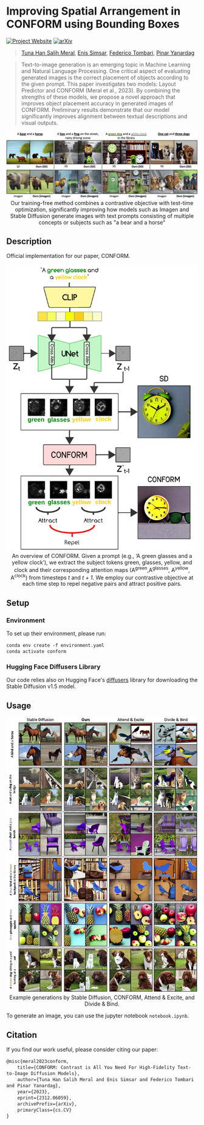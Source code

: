 # **Improving Spatial Arrangement in CONFORM using Bounding Boxes**

[![Project Website](https://img.shields.io/badge/Project-Website-green)](https://conform-diffusion.github.io) [![arXiv](https://img.shields.io/badge/arXiv-2312.06059-b31b1b.svg)](https://arxiv.org/abs/2312.06059)



><p align="center">

>[Tuna Han Salih Meral](https://tunahansalih.github.io/), [Enis Simsar](https://enis.dev/), [Federico Tombari](https://federicotombari.github.io/), [Pinar Yanardag](https://pinguar.org/)

></p>
>
> Text-to-image generation is an emerging topic in
Machine Learning and Natural Language Processing. One critical aspect of evaluating generated
images is the correct placement of objects according to the given prompt. This paper investigates
two models: Layout Predictor
and CONFORM (Meral et al., 2023). By combining the strengths of these models, we propose a
novel approach that improves object placement
accuracy in generated images of CONFORM. Preliminary results demonstrate that our model significantly improves alignment between textual descriptions and visual outputs.



<p align="center">
    <img src="./README.assets/teaser.png" width="800px"/>  
    <br>
    Our training-free method combines a contrastive objective with test-time optimization, significantly improving how models such as Imagen and Stable Diffusion generate images with text prompts consisting of multiple concepts or subjects such as "a bear and a horse" 
</p>

## Description
Official implementation for our paper, CONFORM.

<p align="center">
    <img src="./README.assets/conform-framework.png" width="800px"/>  
<br>
An overview of CONFORM. Given a prompt (e.g., ‘A green glasses and a yellow clock’), we extract the subject tokens green, glasses, yellow, and clock and their corresponding attention maps (A<sup>green</sup>,A<sup>glasses</sup>, A<sup>yellow</sup>, A<sup>clock</sup>) from timesteps <i>t</i> and <i>t + 1</i>. We employ our contrastive objective at each time step to repel negative pairs and attract positive pairs.
</p>

## Setup

### Environment
To set up their environment, please run:
```
conda env create -f environment.yaml
conda activate conform
```

### Hugging Face Diffusers Library
Our code relies also on Hugging Face's [diffusers](https://github.com/huggingface/diffusers) library for downloading the Stable Diffusion v1.5 model. 


## Usage

<p align="center">
    <img src="./README.assets/main_comparison_one_page.png" width="800px"/>  
<br>
Example generations by Stable Diffusion, CONFORM, Attend & Excite, and Divide & Bind. 
</p>

To generate an image, you can use the jupyter notebook `notebook.ipynb`.

## Citation

If you find our work useful, please consider citing our paper:

```
@misc{meral2023conform,
    title={CONFORM: Contrast is All You Need For High-Fidelity Text-to-Image Diffusion Models},
    author={Tuna Han Salih Meral and Enis Simsar and Federico Tombari and Pinar Yanardag},
    year={2023},
    eprint={2312.06059},
    archivePrefix={arXiv},
    primaryClass={cs.CV}
}
```
